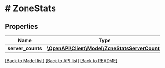 # # ZoneStats

## Properties

Name | Type | Description | Notes
------------ | ------------- | ------------- | -------------
**server_counts** | [**\OpenAPI\Client\Model\ZoneStatsServerCounts**](ZoneStatsServerCounts.md) |  | [optional]

[[Back to Model list]](../../README.md#models) [[Back to API list]](../../README.md#endpoints) [[Back to README]](../../README.md)
